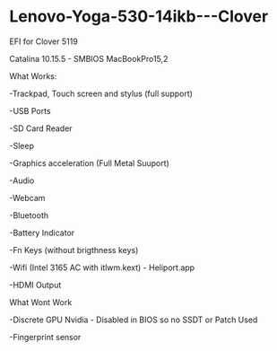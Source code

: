 # Lenovo-Yoga-530-14ikb---Clover

EFI for Clover 5119

Catalina 10.15.5 - SMBIOS MacBookPro15,2

What Works:


-Trackpad, Touch screen and stylus (full support)

-USB Ports

-SD Card Reader

-Sleep

-Graphics acceleration (Full Metal Suuport)

-Audio

-Webcam

-Bluetooth

-Battery Indicator

-Fn Keys (without brigthness keys)

-Wifi (Intel 3165 AC with itlwm.kext) - Heliport.app

-HDMI Output


What Wont Work

-Discrete GPU Nvidia - Disabled in BIOS so no SSDT or Patch Used

-Fingerprint sensor

